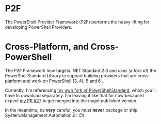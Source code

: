 # P2F

The PowerShell Provider Framework (P2F) performs the heavy lifting for developing PowerShell Providers.

# Cross-Platform, and Cross-PowerShell

The P2F Framework now targets .NET Standard 2.0 and uses (a fork of) the PowerShellStandard.Library to support building providers that are cross-platform and work on PowerShell (3, 4), 5 and 6 ...

Currently, I'm referencing [my own fork of PowerShellStandard](https://github.com/Jaykul/PowerShellStandard/), 
which you'll have to download separately. 
I'm leaving it like that for now because I expect [my PR #27](https://github.com/PowerShell/PowerShellStandard/pull/27) 
to get merged into the nuget published version. 

In the meantime, be **very** careful, you must **never** package or ship System.Management.Automation.dll :wink:!